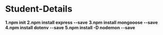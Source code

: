 # Student-Details

**1.npm init**
**2.npm install express --save**
**3.npm install mongooose --save**
**4.npm install dotenv --save**
**5.npm install -D nodemon --save**